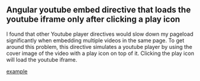 ## Angular youtube embed directive that loads the youtube iframe only after clicking a play icon

I found that other Youtube player directives would slow down my pageload significantly when embedding multiple videos in the same page.
To get around this problem, this directive simulates a youtube player by using the cover image of the video with a play icon on top of it.
Clicking the play icon will load the youtube iframe.



[example](https://raw.githubusercontent.com/jestersimpps/angular-lightweight-youtube-embed/master/example/example.png)
